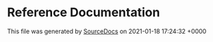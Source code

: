 # Reference Documentation

This file was generated by [SourceDocs](https://github.com/eneko/SourceDocs) on 2021-01-18 17:24:32 +0000